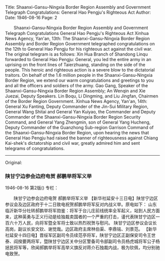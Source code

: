 Title: Shaanxi-Gansu-Ningxia Border Region Assembly and Government Telegraph Congratulations: General Hao Pengju's Righteous Act
Author:
Date: 1946-08-16
Page: 2

　　Shaanxi-Gansu-Ningxia Border Region Assembly and Government Telegraph Congratulations
    General Hao Pengju's Righteous Act
    Xinhua News Agency, Yan'an, 13th: The Shaanxi-Gansu-Ningxia Border Region Assembly and Border Region Government telegraphed congratulations on the 12th to General Hao Pengju for his righteous act against the civil war. The original telegram is as follows:
    Xin Hua Branch of Shandong Linqu forwarded to General Hao Pengju: General, you led the entire army in an uprising on the front lines of Taierzhuang, standing on the side of the people. This heroic and righteous action is a severe blow to the dictatorial traitors. On behalf of the 1.6 million people in the Shaanxi-Gansu-Ningxia Border Region, we extend our warm congratulations and greetings to you and all the officers and soldiers of the army.
    Gao Gang, Speaker of the Shaanxi-Gansu-Ningxia Border Region Assembly; An Wenqin and Xie Juezai, Deputy Speakers. Lin Boqu, Li Dingming, and Liu Jingfan, Chairmen of the Border Region Government.
    Xinhua News Agency, Yan'an, 14th: General Xu Fanting, Deputy Commander of the Jin-Sui Military Region, General Wang Shitai and General Yan Kuiyao, the Commander and Deputy Commander of the Shaanxi-Gansu-Ningxia Border Region Security Command, and General Yang Zhengmin, son of General Yang Hucheng, Deputy Commander of the Guanzhong Sub-region Garrison Command of the Shaanxi-Gansu-Ningxia Border Region, upon hearing the news that General Hao Pengju had raised the banner of righteousness against Chiang Kai-shek's dictatorship and civil war, greatly admired him and sent telegrams of congratulations.



<hr /> 

Original: 


### 陕甘宁边参会边府电贺  郝鹏举将军义举

1946-08-16
第2版()
专栏：

　　陕甘宁边参会边府电贺
    郝鹏举将军义举
    【新华社延安十三日电】陕甘宁边区参议会及边区政府于十二日致电祝贺郝鹏举将军反对内战义举。原电如下：
    山东临沂新华分社转郝鹏举将军勋鉴：将军于台儿庄前线统率全军起义，站到人民方面来，这种英勇与正义行动是给独裁卖国者的一个严重的打击，谨代表陕甘宁边区一百六十万人民，向将军暨全军将士致以热烈祝贺与慰问。
    陕甘宁边区参议会议长高岗，副议长安文钦、谢觉哉。边区政府主席林伯渠、李鼎铭、刘景范。
    【新华社延安十四日电】晋绥军区副司令员续范亭将军，陕甘宁边区正副保安司令王世泰、阎揆要两将军，暨陕甘宁边区关中分区警备司令部副司令员杨虎城将军公子杨拯民将军等，欣闻郝鹏举将军高举义旗反对蒋介石独裁内战，极为钦佩，均分别驰电致贺。
